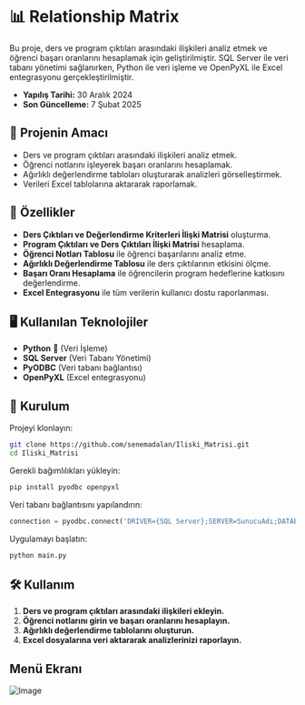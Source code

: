 # 📊 Relationship Matrix 

Bu proje, ders ve program çıktıları arasındaki ilişkileri analiz etmek ve öğrenci başarı oranlarını hesaplamak için geliştirilmiştir. SQL Server ile veri tabanı yönetimi sağlanırken, Python ile veri işleme ve OpenPyXL ile Excel entegrasyonu gerçekleştirilmiştir.
- **Yapılış Tarihi:** 30 Aralık 2024  
- **Son Güncelleme:** 7 Şubat 2025

## 🎯 Projenin Amacı
- Ders ve program çıktıları arasındaki ilişkileri analiz etmek.
- Öğrenci notlarını işleyerek başarı oranlarını hesaplamak.
- Ağırlıklı değerlendirme tabloları oluşturarak analizleri görselleştirmek.
- Verileri Excel tablolarına aktararak raporlamak.

## 🚀 Özellikler
- **Ders Çıktıları ve Değerlendirme Kriterleri İlişki Matrisi** oluşturma.
- **Program Çıktıları ve Ders Çıktıları İlişki Matrisi** hesaplama.
- **Öğrenci Notları Tablosu** ile öğrenci başarılarını analiz etme.
- **Ağırlıklı Değerlendirme Tablosu** ile ders çıktılarının etkisini ölçme.
- **Başarı Oranı Hesaplama** ile öğrencilerin program hedeflerine katkısını değerlendirme.
- **Excel Entegrasyonu** ile tüm verilerin kullanıcı dostu raporlanması.

## 🖥️ Kullanılan Teknolojiler
- **Python** 🐍 (Veri İşleme)
- **SQL Server** (Veri Tabanı Yönetimi)
- **PyODBC** (Veri tabanı bağlantısı)
- **OpenPyXL** (Excel entegrasyonu)

## 📌 Kurulum
Projeyi klonlayın:
```bash
git clone https://github.com/senemadalan/Iliski_Matrisi.git
cd Iliski_Matrisi
```
Gerekli bağımlılıkları yükleyin:
```bash
pip install pyodbc openpyxl
```
Veri tabanı bağlantısını yapılandırın:
```python
connection = pyodbc.connect('DRIVER={SQL Server};SERVER=SunucuAdı;DATABASE=RelationMatrix;Trusted_Connection=yes;')
```
Uygulamayı başlatın:
```bash
python main.py
```

## 🛠️ Kullanım
1. **Ders ve program çıktıları arasındaki ilişkileri ekleyin.**
2. **Öğrenci notlarını girin ve başarı oranlarını hesaplayın.**
3. **Ağırlıklı değerlendirme tablolarını oluşturun.**
4. **Excel dosyalarına veri aktararak analizlerinizi raporlayın.**

## Menü Ekranı
![Image](https://github.com/user-attachments/assets/58ea0309-e3fd-457f-8dac-bc8d9192490c)
